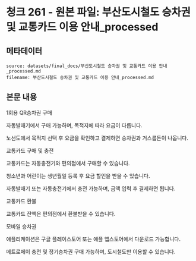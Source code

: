 # 청크 261 - 원본 파일: 부산도시철도 승차권 및 교통카드 이용 안내_processed

## 메타데이터

```
source: datasets/final_docs/부산도시철도 승차권 및 교통카드 이용 안내_processed.md
filename: 부산도시철도 승차권 및 교통카드 이용 안내_processed.md
```

## 본문 내용

1회용 QR승차권 구매

자동발매기에서 구매 가능하며, 목적지에 따라 요금이 다릅니다.

노선도에서 목적지 선택 후 요금을 확인하고 결제하면 승차권과 거스름돈이 나옵니다.

교통카드 구매 및 충전

교통카드는 자동충전기와 편의점에서 구매할 수 있습니다.

청소년과 어린이는 생년월일 등록 후 요금 할인을 받을 수 있습니다.

자동발매기 또는 자동충전기에서 충전 가능하며, 금액 입력 후 결제하면 됩니다.

교통카드 환불

교통카드 잔액은 편의점에서 환불받을 수 있습니다.

모바일 승차권

애플리케이션은 구글 플레이스토어 또는 애플 앱스토어에서 다운로드 가능합니다.

메트로페이 충전 및 정기승차권 구매 가능하며, 도시철도만 이용할 수 있습니다.